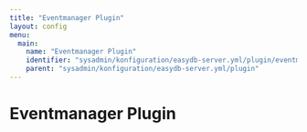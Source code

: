 ```yaml
---
title: "Eventmanager Plugin"
layout: config
menu:
  main:
    name: "Eventmanager Plugin"
    identifier: "sysadmin/konfiguration/easydb-server.yml/plugin/eventmanager"
    parent: "sysadmin/konfiguration/easydb-server.yml/plugin"
---
```

# Eventmanager Plugin